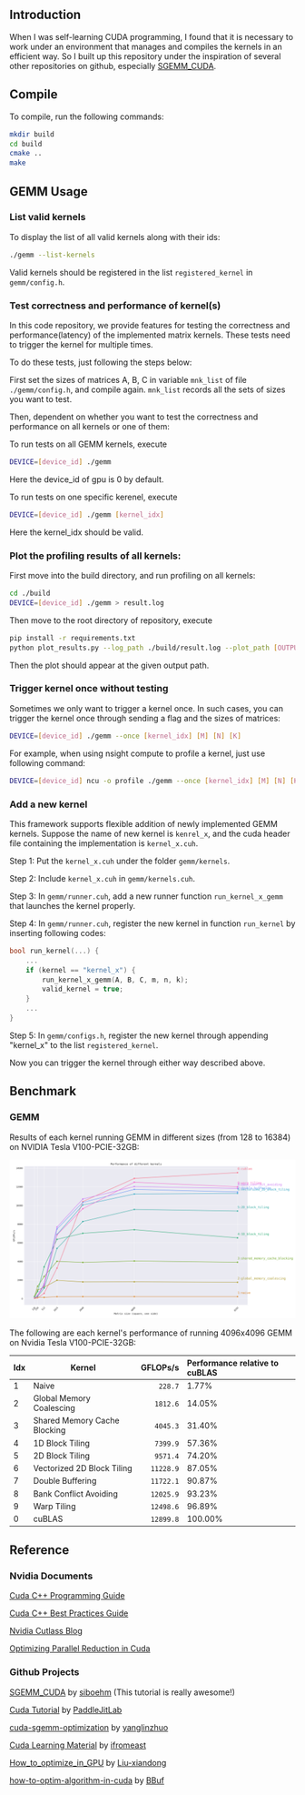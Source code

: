## Introduction

When I was self-learning CUDA programming, I found that it is necessary to work under an environment that manages and compiles the kernels in an efficient way. So I built up this repository under the inspiration of several other repositories on github, especially [SGEMM_CUDA](https://github.com/siboehm/SGEMM_CUDA).

## Compile

To compile, run the following commands:
```bash
mkdir build
cd build
cmake ..
make
```
<!--
There should be several executable files under the `build` folder, including `gemm`. -->

## GEMM Usage

### List valid kernels

To display the list of all valid kernels along with their ids:
```bash
./gemm --list-kernels
```

Valid kernels should be registered in the list `registered_kernel` in `gemm/config.h`.


### Test correctness and performance of kernel(s)

In this code repository, we provide features for testing the correctness and performance(latency) of the implemented matrix kernels. These tests need to trigger the kernel for multiple times.

To do these tests, just following the steps below:

First set the sizes of matrices A, B, C in variable `mnk_list` of file `./gemm/config.h`, and compile again. `mnk_list` records all the sets of sizes you want to test.

Then, dependent on whether you want to test the correctness and performance on all kernels or one of them:

To run tests on all GEMM kernels, execute

```bash
DEVICE=[device_id] ./gemm
```
Here the device_id of gpu is 0 by default.

To run tests on one specific kerenel, execute
```bash
DEVICE=[device_id] ./gemm [kernel_idx]
```
Here the kernel_idx should be valid.


### Plot the profiling results of all kernels:

First move into the build directory, and run profiling on all kernels:
```bash
cd ./build
DEVICE=[device_id] ./gemm > result.log
```

Then move to the root directory of repository, execute
```bash
pip install -r requirements.txt
python plot_results.py --log_path ./build/result.log --plot_path [OUTPUT_DIRECTORY]/benchmark_result.png
```

Then the plot should appear at the given output path.


### Trigger kernel once without testing

Sometimes we only want to trigger a kernel once. In such cases, you can trigger the kernel once through sending a flag and the sizes of matrices:
```bash
DEVICE=[device_id] ./gemm --once [kernel_idx] [M] [N] [K]
```

For example, when using nsight compute to profile a kernel, just use following command:
```bash
DEVICE=[device_id] ncu -o profile ./gemm --once [kernel_idx] [M] [N] [K]
```

### Add a new kernel

This framework supports flexible addition of newly implemented GEMM kernels. Suppose the name of new kernel is `kenrel_x`, and the cuda header file containing the implementation is `kernel_x.cuh`.

Step 1: Put the `kernel_x.cuh` under the folder `gemm/kernels`.

Step 2: Include `kernel_x.cuh` in `gemm/kernels.cuh`.

Step 3:  In `gemm/runner.cuh`, add a new runner function `run_kernel_x_gemm` that launches the kernel properly.

Step 4: In `gemm/runner.cuh`, register the new kernel in function `run_kernel` by inserting following codes:
```C++
bool run_kernel(...) {
    ...
    if (kernel == "kernel_x") {
        run_kernel_x_gemm(A, B, C, m, n, k);
        valid_kernel = true;
    }
    ...
}
```

Step 5: In `gemm/configs.h`, register the new kernel through appending "kernel_x" to the list `registered_kernel`.


Now you can trigger the kernel through either way described above.




## Benchmark


### GEMM

Results of each kernel running GEMM in different sizes (from 128 to 16384) on NVIDIA Tesla V100-PCIE-32GB:
<!-- benchmark_plot -->
![](./gemm/benchmark_result.png)
<!-- benchmark_plot -->

The following are each kernel's performance of running 4096x4096 GEMM on Nvidia Tesla V100-PCIE-32GB:

<!-- benchmark_results -->
|Idx| Kernel                           |  GFLOPs/s | Performance relative to cuBLAS |
|:--|----------------------------------|----------:|:-------------------------------|
| 1 | Naive                            |   `228.7` | 1.77%                          |
| 2 | Global Memory Coalescing         |  `1812.6` | 14.05%                         |
| 3 | Shared Memory Cache Blocking     |  `4045.3` | 31.40%                         |
| 4 | 1D Block Tiling                  |  `7399.9` | 57.36%                         |
| 5 | 2D Block Tiling                  |  `9571.4` | 74.20%                         |
| 6 | Vectorized 2D Block Tiling       | `11228.9` | 87.05%                         |
| 7 | Double Buffering                 | `11722.1` | 90.87%                         |
| 8 | Bank Conflict Avoiding           | `12025.9` | 93.23%                         |
| 9 | Warp Tiling                      | `12498.6` | 96.89%                         |
| 0 | cuBLAS                           | `12899.8` | 100.00%                        |
<!-- benchmark_results -->

## Reference

### Nvidia Documents
[Cuda C++ Programming Guide](https://docs.nvidia.com/cuda/cuda-c-programming-guide/index.html)

[Cuda C++ Best Practices Guide](https://docs.nvidia.com/cuda/cuda-c-best-practices-guide/)

[Nvidia Cutlass Blog](https://developer.nvidia.com/blog/cutlass-linear-algebra-cuda/)

[Optimizing Parallel Reduction in Cuda](https://developer.download.nvidia.cn/assets/cuda/files/reduction.pdf)

### Github Projects

[SGEMM_CUDA](https://github.com/siboehm/SGEMM_CUDA) by [siboehm](https://github.com/siboehm) (This tutorial is really awesome!)

[Cuda Tutorial](https://cuda.keter.top/) by [PaddleJitLab](https://github.com/PaddleJitLab)

[cuda-sgemm-optimization](https://github.com/YangLinzhuo/cuda-sgemm-optimization) by [yanglinzhuo](https://github.com/YangLinzhuo)

[Cuda Learning Material](https://github.com/ifromeast/cuda_learning.git) by [ifromeast](https://github.com/ifromeast)

[How_to_optimize_in_GPU](https://github.com/Liu-xiandong/How_to_optimize_in_GPU) by [Liu-xiandong](https://github.com/Liu-xiandong)

[how-to-optim-algorithm-in-cuda](https://github.com/BBuf/how-to-optim-algorithm-in-cuda) by [BBuf](https://github.com/BBuf)

